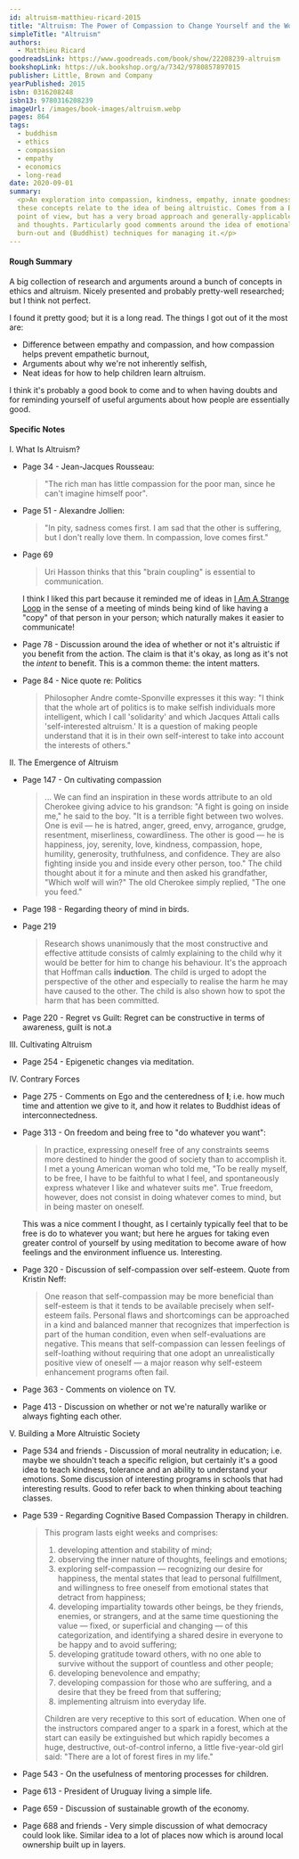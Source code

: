 ```yaml
---
id: altruism-matthieu-ricard-2015
title: "Altruism: The Power of Compassion to Change Yourself and the World"
simpleTitle: "Altruism"
authors:
  - Matthieu Ricard
goodreadsLink: https://www.goodreads.com/book/show/22208239-altruism
bookshopLink: https://uk.bookshop.org/a/7342/9780857897015
publisher: Little, Brown and Company
yearPublished: 2015
isbn: 0316208248
isbn13: 9780316208239
imageUrl: /images/book-images/altruism.webp
pages: 864
tags:
  - buddhism
  - ethics
  - compassion
  - empathy
  - economics
  - long-read
date: 2020-09-01
summary:
  <p>An exploration into compassion, kindness, empathy, innate goodness and how
  these concepts relate to the idea of being altruistic. Comes from a Buddhist
  point of view, but has a very broad approach and generally-applicable advice
  and thoughts. Particularly good comments around the idea of emotional
  burn-out and (Buddhist) techniques for managing it.</p>
---
```


#### Rough Summary

A big collection of research and arguments around a bunch of concepts in ethics and
altruism. Nicely presented and probably pretty-well researched; but I think
not perfect.

I found it pretty good; but it is a long read. The things I got out of it the
most are:

- Difference between empathy and compassion, and how compassion helps prevent
empathetic burnout,
- Arguments about why we're not inherently selfish,
- Neat ideas for how to help children learn altruism.

I think it's probably a good book to come and to when having doubts and for
reminding yourself of useful arguments about how people are essentially good.


#### Specific Notes

<span class="ch">I. What Is Altruism?</span>

- Page 34 - Jean-Jacques Rousseau:

  > "The rich man has little compassion for the poor man,
  > since he can't imagine himself poor".

- Page 51 - Alexandre Jollien:

  > "In pity, sadness comes first. I am sad that the other is
  > suffering, but I don't really love them. In compassion, love comes first."

- Page 69

  > Uri Hasson thinks that this "brain coupling" is essential to
  > communication.

  I think I liked this part because it reminded me of ideas in [I Am A Strange
  Loop](https://www.goodreads.com/book/show/123471.I_Am_a_Strange_Loop) in the
  sense of a meeting of minds being kind of like having a "copy" of that
  person in your person; which naturally makes it easier to communicate!

- Page 78 - Discussion around the idea of whether or not it's altruistic if you
benefit from the action. The claim is that it's okay, as long as it's not the
_intent_ to benefit. This is a common theme: the intent matters.

- Page 84 - Nice quote re: Politics

  > Philosopher Andre comte-Sponville expresses it this way: "I think that the
  > whole art of politics is to make selfish individuals more intelligent,
  > which I call 'solidarity' and which Jacques Attali calls 'self-interested
  > altruism.' It is a question of making people understand that it is in
  > their own self-interest to take into account the interests of others."


<span class="ch">II. The Emergence of Altruism</span>

- Page 147 - On cultivating compassion

  > ... We can find an inspiration in these words attribute to an old Cherokee
  > giving advice to his grandson: "A fight is going on inside me," he said to
  > the boy. "It is a terrible fight between two wolves. One is evil &mdash; he is
  > hatred, anger, greed, envy, arrogance, grudge, resentment, miserliness,
  > cowardliness. The other is good &mdash; he is happiness, joy, serenity,
  > love, kindness, compassion, hope, humility, generosity, truthfulness, and
  > confidence. They are also fighting inside you and inside every other
  > person, too." The child thought about it for a minute and then asked his
  > grandfather, "Which wolf will win?" The old Cherokee simply replied, "The
  > one you feed."

- Page 198 - Regarding theory of mind in birds.

- Page 219

  > Research shows unanimously that the most constructive and effective
  > attitude consists of calmly explaining to the child why it would be better
  > for him to change his behaviour. It's the approach that Hoffman calls
  > **induction**. The child is urged to adopt the perspective of the other
  > and especially to realise the harm he may have caused to the other. The
  > child is also shown how to spot the harm that has been committed.

- Page 220 - Regret vs Guilt: Regret can be constructive in terms of
awareness, guilt is not.a


<span class="ch">III. Cultivating Altruism</span>

- Page 254 - Epigenetic changes via meditation.


<span class="ch">IV. Contrary Forces</span>

- Page 275 - Comments on Ego and the centeredness of **I**; i.e. how much
time and attention we give to it, and how it relates to Buddhist ideas of
interconnectedness.

- Page 313 - On freedom and being free to "do whatever you want":

  > In practice, expressing oneself free of any constraints seems more destined
  > to hinder the good of society than to accomplish it. I met a young
  > American woman who told me, "To be really myself, to be free, I have to be
  > faithful to what I feel, and spontaneously express whatever I like and
  > whatever suits me". True freedom, however, does not consist in doing
  > whatever comes to mind, but in being master on oneself.

  This was a nice comment I thought, as I certainly typically feel that to be
  free is do to whatever you want; but here he argues for taking even greater
  control of yourself by using meditation to become aware of how feelings and
  the environment influence us. Interesting.

- Page 320 - Discussion of self-compassion over self-esteem. Quote from
Kristin Neff:

  > One reason that self-compassion may be more beneficial than self-esteem is
  > that it tends to be available precisely when self-esteem fails. Personal
  > flaws and shortcomings can be approached in a kind and balanced manner
  > that recognizes that imperfection is part of the human condition, even
  > when self-evaluations are negative. This means that self-compassion can
  > lessen feelings of self-loathing without requiring that one adopt an
  > unrealistically positive view of oneself &mdash; a major reason why
  > self-esteem enhancement programs often fail.


- Page 363 - Comments on violence on TV.

- Page 413 - Discussion on whether or not we're naturally warlike or always
fighting each other.

<span class="ch">V. Building a More Altruistic Society</span>

- Page 534 and friends - Discussion of moral neutrality in education; i.e. maybe we
shouldn't teach a specific religion, but certainly it's a good idea to teach
kindness, tolerance and an ability to understand your emotions. Some
discussion of interesting programs in schools that had interesting results.
Good to refer back to when thinking about teaching classes.

- Page 539 - Regarding Cognitive Based Compassion Therapy in children.

  > This program lasts eight weeks and comprises:
  > 1. developing attention and stability of mind;
  > 2. observing the inner nature of thoughts, feelings and emotions;
  > 3. exploring self-compassion &mdash; recognizing our desire for happiness,
  >    the mental states that lead to personal fulfillment, and willingness to
  >    free oneself from emotional states that detract from happiness;
  > 4. developing impartiality towards other beings, be they friends, enemies,
  >    or strangers, and at the same time questioning the value &mdash; fixed,
  >    or superficial and changing &mdash; of this categorization, and
  >    identifying a shared desire in everyone to be happy and to avoid
  >    suffering;
  > 5. developing gratitude toward others, with no one able to survive without
  >    the support of countless and other people;
  > 6. developing benevolence and empathy;
  > 7. developing compassion for those who are suffering, and a desire that
  >    they be freed from that suffering;
  > 8. implementing altruism into everyday life.
  >
  > Children are very receptive to this sort of education. When one of the
  > instructors compared anger to a spark in a forest, which at the start can
  > easily be extinguished but which rapidly becomes a huge, destructive,
  > out-of-control inferno, a little five-year-old girl said: "There are a lot
  > of forest fires in my life."

- Page 543 - On the usefulness of mentoring processes for children.

- Page 613 - President of Uruguay living a simple life.

- Page 659 - Discussion of sustainable growth of the economy.

- Page 688 and friends - Very simple discussion of what democracy could look
like. Similar idea to a lot of places now which is around local ownership
built up in layers.

